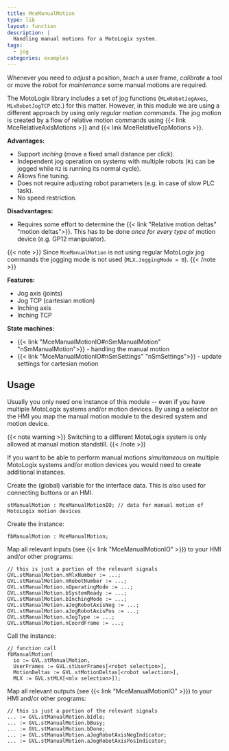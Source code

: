 ```yaml
---
title: MceManualMotion
type: lib
layout: function
description: |
  Handling manual motions for a MotoLogix system.
tags:
  - jog
categories: examples
---
```


Whenever you need to *adjust* a position, *teach* a user frame,
*calibrate* a tool or move the robot for *maintenance* some manual
motions are required.

The MotoLogix library includes a set of jog functions
(`MLxRobotJogAxes`, `MLxRobotJogTCP` etc.) for this matter.
However, in this module we are using a different approach by using only
*regular motion commands*.
The jog motion is created by a flow of relative motion commands using
{{< link MceRelativeAxisMotions >}} and {{< link MceRelativeTcpMotions >}}.

**Advantages:**

- Support *inching* (move a fixed small distance per click).
- Independent jog operation on systems with multiple robots
  (`R1` can be jogged while `R2` is running its normal cycle).
- Allows fine tuning.
- Does not require adjusting robot parameters (e.g. in case of slow PLC task).
- No speed restriction.

**Disadvantages:**

- Requires some effort to determine the
  {{< link "Relative motion deltas" "motion deltas">}}.
  This has to be done *once for every type* of motion device
  (e.g. GP12 manipulator).

{{< note >}}
Since `MceManualMotion` is not using regular MotoLogix jog commands
the jogging mode is not used (`MLX.JoggingMode = 0`).
{{< /note >}}

**Features:**

- Jog axis (joints)
- Jog TCP (cartesian motion)
- Inching axis
- Inching TCP
<!-- - Execute PosTable entry -->

**State machines:**

- {{< link "MceManualMotionIO#nSmManualMotion" "nSmManualMotion">}} - handling
  the manual motion
- {{< link "MceManualMotionIO#nSmSettings" "nSmSettings">}} - update settings
  for cartesian motion

## Usage

Usually you only need one instance of this module -- even if you have multiple
MotoLogix systems and/or motion devices.
By using a selector on the HMI you map the manual motion module to the desired
system and motion device.

{{< note warning >}}
Switching to a different MotoLogix system is only allowed at manual motion
standstill.
{{< /note >}}

If you want to be able to perform manual motions *simultaneous* on multiple
MotoLogix systems and/or motion devices you would need to create additional
instances.

Create the (global) variable for the interface data.
This is also used for connecting buttons or an HMI.

```iecst
stManualMotion : MceManualMotionIO; // data for manual motion of MotoLogix motion devices
```

Create the instance:

```iecst
fbManualMotion : MceManualMotion;
```

Map all relevant inputs (see {{< link "MceManualMotionIO" >}})
to your HMI and/or other programs:

```iecst
// this is just a portion of the relevant signals
GVL.stManualMotion.nMlxNumber := ...;
GVL.stManualMotion.nRobotNumber := ...;
GVL.stManualMotion.nOperatingMode := ...;
GVL.stManualMotion.bSystemReady := ...;
GVL.stManualMotion.bInchingMode := ...;
GVL.stManualMotion.aJogRobotAxisNeg := ...;
GVL.stManualMotion.aJogRobotAxisPos := ...;
GVL.stManualMotion.nJogType := ...;
GVL.stManualMotion.nCoordFrame := ...;
```

Call the instance:

```iecst
// function call
fbManualMotion(
  io := GVL.stManualMotion,
  UserFrames := GVL.stUserFrames[<robot selection>],
  MotionDeltas := GVL.stMotionDeltas[<robot selection>],
  MLX := GVL.stMLX[<mlx selection>]);
```

Map all relevant outputs (see {{< link "MceManualMotionIO" >}})
to your HMI and/or other programs:

```iecst
// this is just a portion of the relevant signals
... := GVL.stManualMotion.bIdle;
... := GVL.stManualMotion.bBusy;
... := GVL.stManualMotion.bDone;
... := GVL.stManualMotion.aJogRobotAxisNegIndicator;
... := GVL.stManualMotion.aJogRobotAxisPosIndicator;
```
